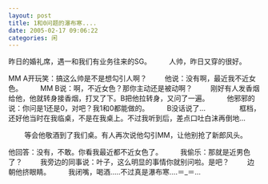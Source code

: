 ```yaml
---
layout: post
title: 1和0问题的瀑布寒.... 
date: 2005-02-17 09:06:22
categories: 闲
---
```

昨日的婚礼席，遇一和我们有业务往来的SG。
　　
人帅，昨日又穿的很好。

MM A开玩笑：搞这么帅是不是想勾引人啊？
　　
他说：没有啊，最近我不近女色。
　　
MM B说：啊，不近女色？那你主动还是被动啊？
　　
刚好有人发香烟给他，他就转身接香烟，打叉了下。B把他拉转身，又问了一遍。
　　
他邪邪的说：你问是1还是0，对吧？我1和0都能做的。
　　
B没话说了...
　　
　　
框档，还好他当时在我临桌，不是在我桌上。不过我听到后，差点口吐白沫再倒地...


　　
等会他敬酒到了我们桌。有人再次说他勾引MM，让他别抢了新郎风头。

他回答：没有，不敢。你看我最近都不近女色了。
　　
我偷乐：那就是近男色了？
　　
我旁边的同事说：叶子，这么明显的事情你就别问啦。是吧？
　　
边朝他挤眼睛。
　　
我闭嘴，喝酒.....不过真是瀑布寒....＝_＝...